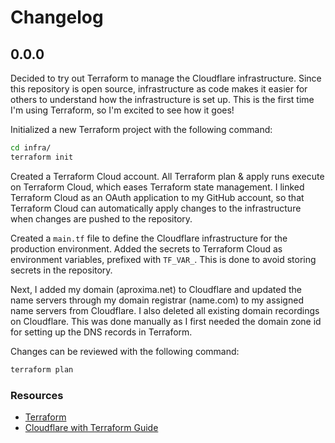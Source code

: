 # Changelog

## 0.0.0

Decided to try out Terraform to manage the Cloudflare infrastructure. Since this repository is open source, infrastructure as code makes it easier for others to understand how the infrastructure is set up. This is the first time I'm using Terraform, so I'm excited to see how it goes!

Initialized a new Terraform project with the following command:

```bash
cd infra/
terraform init
```

Created a Terraform Cloud account. All Terraform plan & apply runs execute on Terraform Cloud, which eases Terraform state management. I linked Terraform Cloud as an OAuth application to my GitHub account, so that Terraform Cloud can automatically apply changes to the infrastructure when changes are pushed to the repository.

Created a `main.tf` file to define the Cloudflare infrastructure for the production environment. Added the secrets to Terraform Cloud as environment variables, prefixed with `TF_VAR_`. This is done to avoid storing secrets in the repository.

Next, I added my domain (aproxima.net) to Cloudflare and updated the name servers through my domain registrar (name.com) to my assigned name servers from Cloudflare. I also deleted all existing domain recordings on Cloudflare. This was done manually as I first needed the domain zone id for setting up the DNS records in Terraform.

Changes can be reviewed with the following command:

```bash
terraform plan
```

### Resources

- [Terraform](https://www.terraform.io/)
- [Cloudflare with Terraform Guide](https://technotim.live/posts/terraform-cloudflare-github/)
